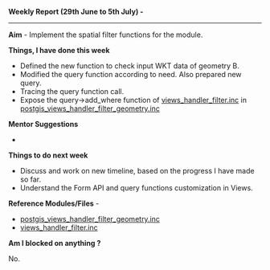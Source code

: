 **Weekly Report (29th June to 5th July) -**

***

**Aim** - Implement the spatial filter functions for the module.

**Things, I have done this week**

* Defined the new function to check input WKT data of geometry B.
* Modified the query function according to need. Also prepared new query. 
* Tracing the query function call.  
* Expose the query->add_where function of [views_handler_filter.inc](https://github.com/panwarnaveen9/View-Module-for-Cartaro-GSOC2014/blob/master/cartaro/profiles/cartaro/modules/contrib/views/handlers/views_handler_field.inc) in [postgis_views_handler_filter_geometry.inc](https://github.com/panwarnaveen9/View-Module-for-Cartaro-GSOC2014/blob/20964232f29365a6ff28f54c11b09244936f9eec/cartaro/profiles/cartaro/modules/contrib/postgis/views/postgis_views_handler_filter_geometry.inc) 

**Mentor Suggestions**

* 

**Things to do next week**

* Discuss and work on new timeline, based on the progress I have made so far.
* Understand the Form API and query functions customization in Views.   


**Reference Modules/Files** - 
* [postgis_views_handler_filter_geometry.inc](https://github.com/panwarnaveen9/View-Module-for-Cartaro-GSOC2014/blob/20964232f29365a6ff28f54c11b09244936f9eec/cartaro/profiles/cartaro/modules/contrib/postgis/views/postgis_views_handler_filter_geometry.inc)
* [views_handler_filter.inc](https://github.com/panwarnaveen9/View-Module-for-Cartaro-GSOC2014/blob/20964232f29365a6ff28f54c11b09244936f9eec/cartaro/profiles/cartaro/modules/contrib/views/handlers/views_handler_filter.inc)

**Am I blocked on anything ?**

No.